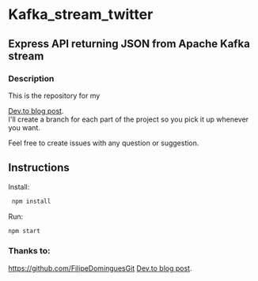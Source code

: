 # Kafka_stream_twitter
## Express API returning JSON from Apache Kafka stream

### Description
 
 This is the repository for my 
 
 [Dev.to blog post](https://dev.to/filipedomingues/learning-nodejs-building-a-simple-express-api-part-i---project-setup).  
 I'll create a branch for each part of the project so you pick it up whenever you want.

 Feel free to create issues with any question or suggestion.

 ## Instructions
 
 Install:
```bash
 npm install
 ```
 Run:
 ```bash
 npm start
 ```
 
 
 

### Thanks to:
https://github.com/FilipeDominguesGit
[Dev.to blog post](https://dev.to/filipedomingues/learning-nodejs-building-a-simple-express-api-part-i---project-setup).  